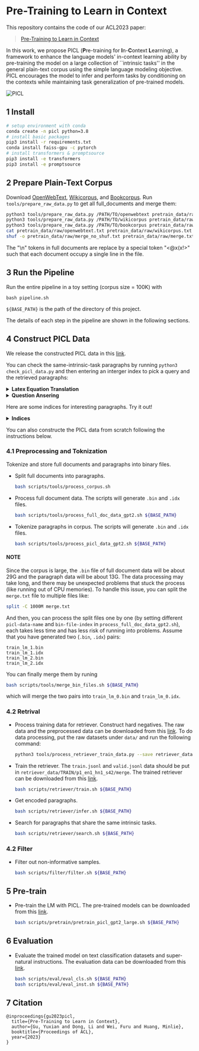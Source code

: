 # Pre-Training to Learn in Context

This repository contains the code of our ACL2023 paper:

> [Pre-Training to Learn in Context](https://arxiv.org/pdf/2305.09137.pdf)

In this work, we propose PICL (**P**re-training for **I**n-**C**ontext **L**earning), a framework to enhance the language models' in-context learning ability by pre-training the model on a large collection of ``intrinsic tasks'' in the general plain-text corpus using the simple language modeling objective. PICL encourages the model to infer and perform tasks by conditioning on the contexts while maintaining task generalization of pre-trained models. 

![PICL](figures/method.png "PICL Framework")

## 1 Install
```bash
# setup environment with conda
conda create -n picl python=3.8
# install basic packages
pip3 install -r requirements.txt
conda install faiss-gpu -c pytorch
# install transformers & promptsource
pip3 install -e transformers
pip3 install -e promptsource
```

## 2 Prepare Plain-Text Corpus
Download [OpenWebText](https://huggingface.co/datasets/openwebtext), [Wikicorpus](https://huggingface.co/datasets/wikicorpus), and [Bookcorpus](https://huggingface.co/datasets/bookcorpus). Run `tools/prepare_raw_data.py` to get all full_documents and merge them:
```bash
python3 tools/prepare_raw_data.py /PATH/TO/openwebtext pretrain_data/raw/openwebtext.txt
python3 tools/prepare_raw_data.py /PATH/TO/wikicorpus pretrain_data/raw/wikicorpus.txt
python3 tools/prepare_raw_data.py /PATH/TO/bookcorpus pretrain_data/raw/bookcorpus.txt
cat pretrain_data/raw/openwebtext.txt pretrain_data/raw/wikicorpus.txt pretrain_data/raw/bookcorpus.txt > pretrain_data/raw/merge_no_shuf.txt
shuf -o pretrain_data/raw/merge_no_shuf.txt pretrain_data/raw/merge.txt
```
The "\n" tokens in full documents are replace by a special token "<@x(x!>" such that each document occupy a single line in the file.

## 3 Run the Pipeline
Run the entire pipeline in a toy setting (corpus size = 100K) with
```
bash pipeline.sh
```
`${BASE_PATH}` is the path of the directory of this project. 

The details of each step in the pipeline are shown in the following sections.

## 4 Construct PICL Data

We release the constructed PICL data in this [link](https://huggingface.co/t1101675/PICL/tree/main/pretrain_data).

You can check the same-intrinsic-task paragraphs by running `python3 check_picl_data.py` and then entering an interger index to pick a query and the retrieved paragraphs:
<details><summary><b>Latex Equation Translation</b></summary>

```
Input Paragraph Index >>>11156                                                         
##########  Query  ##########
ω p = I s ω s I p cos ⁡ ( α ) {\displaystyle {\boldsymbol {\omega }}_{\mathrm {p} }={\frac {{\boldsymbol {I}}_{\mathrm {s} }{\boldsymbol {\omega }}_{\mathrm {s} }}{{\boldsymbo
l {I}}_{\mathrm {p} }\cos({\boldsymbol {\alpha }})}}}

##########  Retrieved Paragraph #1  ##########
τ b ∗ = τ b ( ρ s − ρ f ) ( g ) ( D ) {\displaystyle \tau _{b}*={\frac {\tau _{b}}{(\rho _{s}-\rho _{f})(g)(D)}}}


##########  Retrieved Paragraph #2  ##########
M H ≤ ℏ c 3 8 π G k B T u {\displaystyle M_{\mathrm {H} }\leq {\frac {\hbar c^{3}}{8\pi Gk_{\mathrm {B} }T_{\mathrm {u} }}}}

...
```
</details>


<details><summary><b>Question Ansering</b></summary>

```
##########  Query  ##########
Question: Where would a gnarly off-road racer like Tanner Foust meet up with a frightened five-year-old child with leukemia? Answer: In a hospital, of course!


##########  Retrieved Paragraph #1  ##########
Question: What do a siren, an in-wall light switch, a sleep sensing iPhone dock, and a flood detector have in common? Answer: They are all SmartThings!


##########  Retrieved Paragraph #2  ##########
Question: Where do you find a one legged dog? Answer: Where you left it.
...
```
</details>

Here are some indices for interesting paragraphs. Try it out!

<details><summary><b>Indices</b></summary>

```
0
8
109
1000
4645
5384
9473
11156
11969
12231
17838
17849
28844
28845
37577
40119
59996
85034
90096
97616
```
</details>

You can also constructe the PICL data from scratch following the instructions below.

### 4.1 Preprocessing and Toknization
Tokenize and store full documents and paragraphs into binary files.
+ Split full documents into paragraphs.
    ```bash
    bash scripts/tools/process_corpus.sh
    ```
+ Process full document data. The scripts will generate `.bin` and `.idx` files.
    ```bash
    bash scripts/tools/process_full_doc_data_gpt2.sh ${BASE_PATH}
    ```
+ Tokenize paragraphs in corpus. The scripts will generate `.bin` and `.idx` files.
    ```bash
    bash scripts/tools/process_picl_data_gpt2.sh ${BASE_PATH}
    ```

#### NOTE
Since the corpus is large, the `.bin` file of full document data will be about 29G and the paragraph data will be about 13G. The data processing may take long, and there may be unexpected problems that stuck the process (like running out of CPU memories). To handle this issue, you can split the `merge.txt` file to multiple files like:
```bash
split -C 1000M merge.txt
```
And then, you can process the split files one by one (by setting different `picl-data-name` and `bin-file-index` in `process_full_doc_data_gpt2.sh`), each takes less time and has less risk of running into problems. Assume that you have generated two (`.bin`, `.idx`) pairs:
```
train_lm_1.bin
train_lm_1.idx
train_lm_2.bin
train_lm_2.idx
```
You can finally merge them by runing
```bash
bash scripts/tools/merge_bin_files.sh ${BASE_PATH}
```
which will merge the two pairs into `train_lm_0.bin` and `train_lm_0.idx`.

### 4.2 Retrival
+ Process training data for retriever. Construct hard negatives. The raw data and the preprocessed data can be downloaded from this [link](https://huggingface.co/t1101675/PICL/tree/main/retriever_data). To do data processing, put the raw datasets under `data/` and run the following command:
    ```bash
    python3 tools/process_retriever_train_data.py --save retriever_data --data-names TRAIN
    ```
+ Train the retriever. The `train.jsonl` and `valid.jsonl` data should be put in `retriever_data/TRAIN/p1_en1_hn1_s42/merge`. The trained retriever can be downloaded from this [link](https://huggingface.co/t1101675/PICL/tree/main/results/retriever).
    ```bash
    bash scripts/retriever/train.sh ${BASE_PATH}
    ```
+ Get encoded paragraphs.
    ```bash
    bash scripts/retriever/infer.sh ${BASE_PATH}
    ```
+ Search for paragraphs that share the same intrinsic tasks.
    ```bash
    bash scripts/retriever/search.sh ${BASE_PATH}
    ```

### 4.2 Filter
+ Filter out non-informative samples.
    ```bash
    bash scripts/filter/filter.sh ${BASE_PATH}
    ```

## 5 Pre-train
+ Pre-train the LM with PICL. The pre-trained models can be downloaded from this [link](https://huggingface.co/t1101675/PICL/tree/main/results/picl).
    ```bash
    bash scripts/pretrain/pretrain_picl_gpt2_large.sh ${BASE_PATH}
    ```

## 6 Evaluation
+ Evaluate the trained model on text classification datasets and super-natural instructions. The evaluation data can be downloaded from this [link](https://huggingface.co/t1101675/PICL/tree/main/data).
    ```bash
    bash scripts/eval/eval_cls.sh ${BASE_PATH}
    bash scripts/eval/eval_inst.sh ${BASE_PATH}
    ```

## 7 Citation
```
@inproceedings{gu2023picl,
  title={Pre-Training to Learn in Context},
  author={Gu, Yuxian and Dong, Li and Wei, Furu and Huang, Minlie},
  booktitle={Proceedings of ACL},
  year={2023}
}
```

